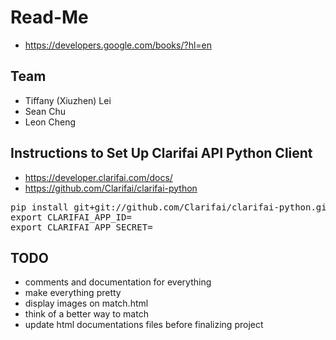 # Read-Me

- https://developers.google.com/books/?hl=en

## Team
- Tiffany (Xiuzhen) Lei  
- Sean Chu               
- Leon Cheng            

## Instructions to Set Up Clarifai API Python Client
- https://developer.clarifai.com/docs/
- https://github.com/Clarifai/clarifai-python
<pre>
pip install git+git://github.com/Clarifai/clarifai-python.git
export CLARIFAI_APP_ID=<an_application_id_from_your_account>
export CLARIFAI_APP_SECRET=<an_application_secret_from_your_account>
</pre>

## TODO
- comments and documentation for everything
- make everything pretty
- display images on match.html
- think of a better way to match 
- update html documentations files before finalizing project